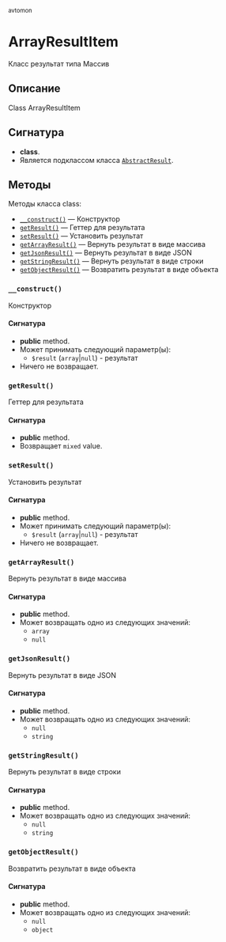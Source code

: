 <small>avtomon</small>

ArrayResultItem
===============

Класс результат типа Массив

Описание
-----------

Class ArrayResultItem

Сигнатура
---------

- **class**.
- Является подклассом класса [`AbstractResult`](../avtomon/AbstractResult.md).

Методы
-------

Методы класса class:

- [`__construct()`](#__construct) &mdash; Конструктор
- [`getResult()`](#getResult) &mdash; Геттер для результата
- [`setResult()`](#setResult) &mdash; Установить результат
- [`getArrayResult()`](#getArrayResult) &mdash; Вернуть результат в виде массива
- [`getJsonResult()`](#getJsonResult) &mdash; Вернуть результат в виде JSON
- [`getStringResult()`](#getStringResult) &mdash; Вернуть результат в виде строки
- [`getObjectResult()`](#getObjectResult) &mdash; Возвратить результат в виде объекта

### `__construct()` <a name="__construct"></a>

Конструктор

#### Сигнатура

- **public** method.
- Может принимать следующий параметр(ы):
    - `$result` (`array`|`null`) - результат
- Ничего не возвращает.

### `getResult()` <a name="getResult"></a>

Геттер для результата

#### Сигнатура

- **public** method.
- Возвращает `mixed` value.

### `setResult()` <a name="setResult"></a>

Установить результат

#### Сигнатура

- **public** method.
- Может принимать следующий параметр(ы):
    - `$result` (`array`|`null`) - результат
- Ничего не возвращает.

### `getArrayResult()` <a name="getArrayResult"></a>

Вернуть результат в виде массива

#### Сигнатура

- **public** method.
- Может возвращать одно из следующих значений:
    - `array`
    - `null`

### `getJsonResult()` <a name="getJsonResult"></a>

Вернуть результат в виде JSON

#### Сигнатура

- **public** method.
- Может возвращать одно из следующих значений:
    - `null`
    - `string`

### `getStringResult()` <a name="getStringResult"></a>

Вернуть результат в виде строки

#### Сигнатура

- **public** method.
- Может возвращать одно из следующих значений:
    - `null`
    - `string`

### `getObjectResult()` <a name="getObjectResult"></a>

Возвратить результат в виде объекта

#### Сигнатура

- **public** method.
- Может возвращать одно из следующих значений:
    - `null`
    - `object`

